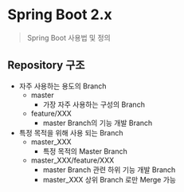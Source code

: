 # Spring Boot 2.x
> Spring Boot 사용법 및 정의
## Repository 구조
* 자주 사용하는 용도의 Branch
    * master
        * 가장 자주 사용하는 구성의 Branch
    * feature/XXX
        * master Branch의 기능 개발 Branch
* 특정 목적을 위해 사용 되는 Branch
    * master_XXX
        * 특정 목적의 Master Branch
    * master_XXX/feature/XXX
        * master Branch 관련 하위 기능 개발 Branch
        * master_XXX 상위 Branch 로만 Merge 가능